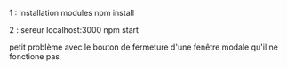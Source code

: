 1 : Installation modules
    npm install

2 : sereur localhost:3000
    npm start

petit problème avec le bouton de fermeture d'une fenêtre modale qu'il ne fonctione pas